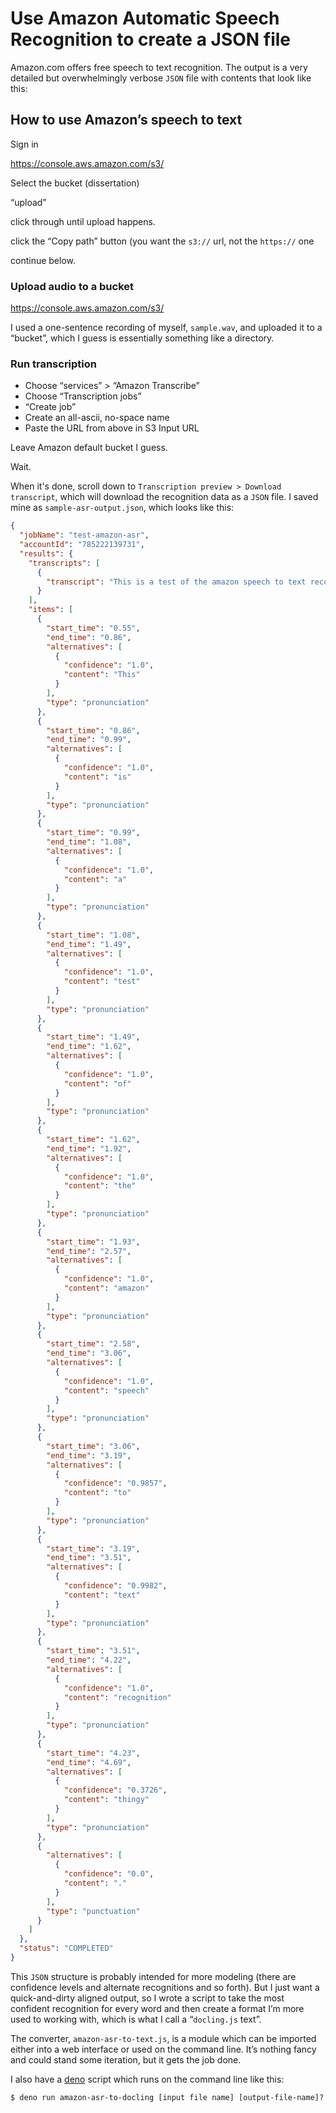 # Use Amazon Automatic Speech Recognition to create a JSON file


Amazon.com offers free speech to text recognition. The output is a very detailed but overwhelmingly verbose `JSON` file with contents that look like this:


## How to use Amazon’s speech to text

Sign in

<https://console.aws.amazon.com/s3/>

Select the bucket (dissertation)

“upload”

click through until upload happens.

click the “Copy path” button (you want the `s3://` url, not the `https://` one

continue below.


### Upload audio to a bucket


<https://console.aws.amazon.com/s3/>


I used a one-sentence recording of myself, `sample.wav`, and uploaded it to a “bucket”, which I guess is essentially something like a directory.


### Run transcription

* Choose “services” > “Amazon Transcribe”
* Choose “Transcription jobs”
* “Create job”
* Create an all-ascii, no-space name
* Paste the URL from above in S3 Input URL

Leave Amazon default bucket I guess.

Wait.

When it's done, scroll down to `Transcription preview > Download transcript`, which will download the recognition data as a `JSON` file. I saved mine as `sample-asr-output.json`, which looks like this:


```json
{
  "jobName": "test-amazon-asr",
  "accountId": "785222139731",
  "results": {
    "transcripts": [
      {
        "transcript": "This is a test of the amazon speech to text recognition thingy."
      }
    ],
    "items": [
      {
        "start_time": "0.55",
        "end_time": "0.86",
        "alternatives": [
          {
            "confidence": "1.0",
            "content": "This"
          }
        ],
        "type": "pronunciation"
      },
      {
        "start_time": "0.86",
        "end_time": "0.99",
        "alternatives": [
          {
            "confidence": "1.0",
            "content": "is"
          }
        ],
        "type": "pronunciation"
      },
      {
        "start_time": "0.99",
        "end_time": "1.08",
        "alternatives": [
          {
            "confidence": "1.0",
            "content": "a"
          }
        ],
        "type": "pronunciation"
      },
      {
        "start_time": "1.08",
        "end_time": "1.49",
        "alternatives": [
          {
            "confidence": "1.0",
            "content": "test"
          }
        ],
        "type": "pronunciation"
      },
      {
        "start_time": "1.49",
        "end_time": "1.62",
        "alternatives": [
          {
            "confidence": "1.0",
            "content": "of"
          }
        ],
        "type": "pronunciation"
      },
      {
        "start_time": "1.62",
        "end_time": "1.92",
        "alternatives": [
          {
            "confidence": "1.0",
            "content": "the"
          }
        ],
        "type": "pronunciation"
      },
      {
        "start_time": "1.93",
        "end_time": "2.57",
        "alternatives": [
          {
            "confidence": "1.0",
            "content": "amazon"
          }
        ],
        "type": "pronunciation"
      },
      {
        "start_time": "2.58",
        "end_time": "3.06",
        "alternatives": [
          {
            "confidence": "1.0",
            "content": "speech"
          }
        ],
        "type": "pronunciation"
      },
      {
        "start_time": "3.06",
        "end_time": "3.19",
        "alternatives": [
          {
            "confidence": "0.9857",
            "content": "to"
          }
        ],
        "type": "pronunciation"
      },
      {
        "start_time": "3.19",
        "end_time": "3.51",
        "alternatives": [
          {
            "confidence": "0.9982",
            "content": "text"
          }
        ],
        "type": "pronunciation"
      },
      {
        "start_time": "3.51",
        "end_time": "4.22",
        "alternatives": [
          {
            "confidence": "1.0",
            "content": "recognition"
          }
        ],
        "type": "pronunciation"
      },
      {
        "start_time": "4.23",
        "end_time": "4.69",
        "alternatives": [
          {
            "confidence": "0.3726",
            "content": "thingy"
          }
        ],
        "type": "pronunciation"
      },
      {
        "alternatives": [
          {
            "confidence": "0.0",
            "content": "."
          }
        ],
        "type": "punctuation"
      }
    ]
  },
  "status": "COMPLETED"
}
```


This `JSON` structure is probably intended for more modeling (there are confidence levels and alternate recognitions and so forth). But I just want a quick-and-dirty aligned output, so I wrote a script to take the most confident recognition for every word and then create a format I’m more used to working with, which is what I call a  “`docling.js` text”. 

The converter, `amazon-asr-to-text.js`, is a module which can be imported either into a web interface or used on the command line.  It’s nothing fancy and could stand some iteration, but it gets the job done. 

I also have a [deno](https://deno.land) script which runs on the command line like this:

```
$ deno run amazon-asr-to-docling [input file name] [output-file-name]?
```

